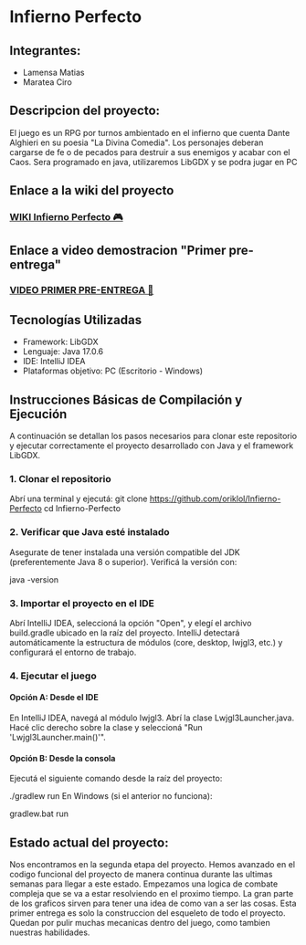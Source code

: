 # Infierno Perfecto
## Integrantes: 
* Lamensa Matias
* Maratea Ciro

## Descripcion del proyecto:
El juego es un RPG por turnos ambientado en el infierno que cuenta Dante Alghieri en su poesia "La Divina Comedia". Los personajes deberan cargarse de fe o de pecados para destruir a sus enemigos y acabar con el Caos. Sera programado en java, utilizaremos LibGDX y se podra jugar en PC

## Enlace a la wiki del proyecto 
### [WIKI Infierno Perfecto 🎮](https://github.com/oriklol/Infierno-Perfecto/wiki/WIKI)
## Enlace a video demostracion "Primer pre-entrega" 
### [VIDEO PRIMER PRE-ENTREGA 🎥](https://youtu.be/8EgG3hR_nO8)

## Tecnologías Utilizadas
* Framework: LibGDX
* Lenguaje: Java 17.0.6
* IDE: IntelliJ IDEA
* Plataformas objetivo: PC (Escritorio - Windows)

## Instrucciones Básicas de Compilación y Ejecución
A continuación se detallan los pasos necesarios para clonar este repositorio y ejecutar correctamente el proyecto desarrollado con Java y el framework LibGDX.

### 1. Clonar el repositorio
Abrí una terminal y ejecutá:
git clone https://github.com/oriklol/Infierno-Perfecto
cd Infierno-Perfecto

### 2. Verificar que Java esté instalado
Asegurate de tener instalada una versión compatible del JDK (preferentemente Java 8 o superior). Verificá la versión con:


java -version
### 3. Importar el proyecto en el IDE
Abrí IntelliJ IDEA, seleccioná la opción "Open", y elegí el archivo build.gradle ubicado en la raíz del proyecto. IntelliJ detectará automáticamente la estructura de módulos (core, desktop, lwjgl3, etc.) y configurará el entorno de trabajo.

### 4. Ejecutar el juego
#### Opción A: Desde el IDE

En IntelliJ IDEA, navegá al módulo lwjgl3.
Abrí la clase Lwjgl3Launcher.java.
Hacé clic derecho sobre la clase y seleccioná "Run 'Lwjgl3Launcher.main()'".

#### Opción B: Desde la consola
Ejecutá el siguiente comando desde la raíz del proyecto:

./gradlew run
En Windows (si el anterior no funciona):

gradlew.bat run


## Estado actual del proyecto:

Nos encontramos en la segunda etapa del proyecto. Hemos avanzado en el codigo funcional del proyecto de manera continua durante las ultimas semanas para llegar a este estado.
Empezamos una logica de combate compleja que se va a estar resolviendo en el proximo tiempo. La gran parte de los graficos sirven para tener una idea de como van a ser las cosas. Esta primer entrega es solo la construccion del esqueleto de todo el proyecto.
Quedan por pulir muchas mecanicas dentro del juego, como tambien nuestras habilidades.

